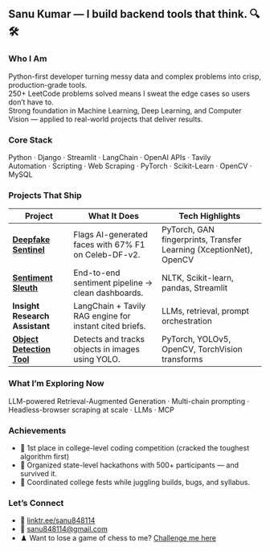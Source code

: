 ## Sanu Kumar — I build backend tools that think. 🔍🛠️  

### Who I Am  
Python-first developer turning messy data and complex problems into crisp, production-grade tools.  
250+ LeetCode problems solved means I sweat the edge cases so users don’t have to.  
Strong foundation in Machine Learning, Deep Learning, and Computer Vision — applied to real-world projects that deliver results.

### Core Stack  
Python · Django · Streamlit · LangChain · OpenAI APIs · Tavily  
Automation · Scripting · Web Scraping · PyTorch · Scikit-Learn · OpenCV · MySQL

### Projects That Ship  
| Project | What It Does | Tech Highlights |
|---------|--------------|-----------------|
| [**Deepfake Sentinel**](https://github.com/sanuxp/Deepfake-Detection-using-GANs-and-XceptionNet) | Flags AI-generated faces with 67% F1 on Celeb-DF-v2. | PyTorch, GAN fingerprints, Transfer Learning (XceptionNet), OpenCV |
| [**Sentiment Sleuth**](https://github.com/sanuxp/Sentiment-Analysis-using-Machine-Learning) | End-to-end sentiment pipeline → clean dashboards. | NLTK, Scikit-learn, pandas, Streamlit |
| **Insight Research Assistant** | LangChain + Tavily RAG engine for instant cited briefs. | LLMs, retrieval, prompt orchestration |
| [**Object Detection Tool**](https://github.com/sanuxp/Object-Detection-using-Coco-unlabeled) | Detects and tracks objects in images using YOLO. | PyTorch, YOLOv5, OpenCV, TorchVision transforms |

### What I’m Exploring Now  
LLM-powered Retrieval-Augmented Generation · Multi-chain prompting · Headless-browser scraping at scale · LLMs · MCP

### Achievements  
- 🥇 1st place in college-level coding competition (cracked the toughest algorithm first)  
- 🧠 Organized state-level hackathons with 500+ participants — and survived it. 
- 🎯 Coordinated college fests while juggling builds, bugs, and syllabus.

### Let’s Connect  
- 🔗 [linktr.ee/sanu848114](https://linktr.ee/sanu848114)  
- 📧 sanu848114@gmail.com
- ♟️ Want to lose a game of chess to me? [Challenge me here](https://www.chess.com/member/blackhole_xe)
